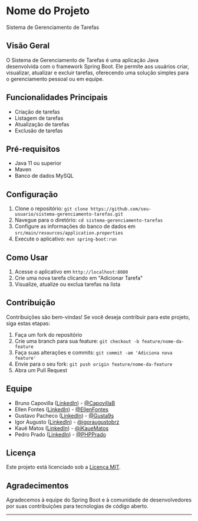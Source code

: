 # Nome do Projeto

Sistema de Gerenciamento de Tarefas

## Visão Geral

O Sistema de Gerenciamento de Tarefas é uma aplicação Java desenvolvida com o framework Spring Boot. Ele permite aos usuários criar, visualizar, atualizar e excluir tarefas, oferecendo uma solução simples para o gerenciamento pessoal ou em equipe.

## Funcionalidades Principais

- Criação de tarefas
- Listagem de tarefas
- Atualização de tarefas
- Exclusão de tarefas

## Pré-requisitos

- Java 11 ou superior
- Maven
- Banco de dados MySQL

## Configuração

1. Clone o repositório: `git clone https://github.com/seu-usuario/sistema-gerenciamento-tarefas.git`
2. Navegue para o diretório: `cd sistema-gerenciamento-tarefas`
3. Configure as informações do banco de dados em `src/main/resources/application.properties`
4. Execute o aplicativo: `mvn spring-boot:run`

## Como Usar

1. Acesse o aplicativo em `http://localhost:8080`
2. Crie uma nova tarefa clicando em "Adicionar Tarefa"
3. Visualize, atualize ou exclua tarefas na lista

## Contribuição

Contribuições são bem-vindas! Se você deseja contribuir para este projeto, siga estas etapas:

1. Faça um fork do repositório
2. Crie uma branch para sua feature: `git checkout -b feature/nome-da-feature`
3. Faça suas alterações e commits: `git commit -am 'Adiciona nova feature'`
4. Envie para o seu fork: `git push origin feature/nome-da-feature`
5. Abra um Pull Request

## Equipe

- Bruno Capovilla ([LinkedIn](https://www.linkedin.com/in/bruno-capovilla-2223a431/)) - [@CapovillaB](https://github.com/CapovillaB)
- Ellen Fontes ([LinkedIn](https://www.linkedin.com/in/ellen-fontes-617b21205/)) - [@EllenFontes ](https://github.com/EllenFontes)
- Gustavo Pacheco ([LinkedIn](https://www.linkedin.com/in/gustavo-pacheco-java-engineer/)) - [@Gusta9s ](https://github.com/Gusta9s)
- Igor Augusto ([LinkedIn](https://www.linkedin.com/in/igorbrz/)) - [@igoraugustobrz ](https://github.com/igoraugustobrz)
- Kauê Matos ([LinkedIn](https://www.linkedin.com/in/ikauematos/)) - [@iKaueMatos ](https://github.com/iKaueMatos)
- Pedro Prado ([LinkedIn](https://www.linkedin.com/in/phpprado/)) - [@PHPPrado ](https://github.com/PHPPrado)

## Licença

Este projeto está licenciado sob a [Licença MIT](LICENSE).

## Agradecimentos

Agradecemos à equipe do Spring Boot e à comunidade de desenvolvedores por suas contribuições para tecnologias de código aberto.

---